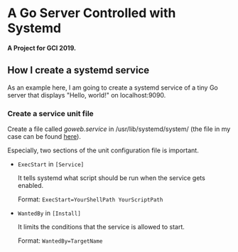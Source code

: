# A Go Server Controlled with Systemd

**A Project for GCI 2019.**

## How I create a systemd service
As an example here, I am going to create a systemd service of a tiny Go server that displays "Hello, world!" on localhost:9090.

### Create a service unit file
Create a file called *goweb.service* in /usr/lib/systemd/system/ (the file in my case can be found [here](https://github.com/JikeXiaotian/systemd-go-web/blob/master/goweb.service)).

Especially, two sections of the unit configuration file is important.

* ```ExecStart``` in ```[Service]```

	It tells systemd what script should be run when the service gets enabled.

	Format: ```ExecStart=YourShellPath YourScriptPath```

* ```WantedBy``` in ```[Install]```

	It limits the conditions that the service is allowed to start.

	Format: ```WantedBy=TargetName```
